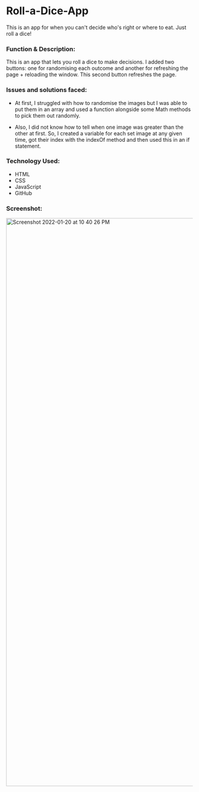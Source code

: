 # Roll-a-Dice-App
 This is an app for when you can't decide who's right or where to eat. Just roll a dice!
 
 <h3>Function & Description:</h3>
This is an app that lets you roll a dice to make decisions. I added two buttons: one for randomising each outcome and another for refreshing the page + reloading the window. This second button refreshes the page.

<h3>Issues and solutions faced:</h3>

- At first, I struggled with how to randomise the images but I was able to put them in an array and used a function alongside some Math methods to pick them out randomly.

- Also, I did not know how to tell when one image was greater than the other at first. So, I created a variable for each set image at any given time, got their index with the indexOf method and then used this in an if statement. 


<h3>Technology Used:</h3>

- HTML
- CSS
- JavaScript
- GitHub


<h3>Screenshot:</h3>
<img width="1532" alt="Screenshot 2022-01-20 at 10 40 26 PM" src="https://user-images.githubusercontent.com/40691059/150418732-07777f2f-5435-4332-a7ac-a085bfc18d38.png">


